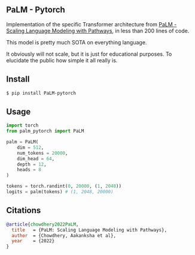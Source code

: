 ## PaLM - Pytorch

Implementation of the specific Transformer architecture from <a href="https://ai.googleblog.com/2022/04/pathways-language-model-palm-scaling-to.html">PaLM - Scaling Language Modeling with Pathways</a>, in less than 200 lines of code.

This model is pretty much SOTA on everything language.

It obviously will not scale, but it is just for educational purposes. To elucidate the public how simple it all really is.

## Install
```bash
$ pip install PaLM-pytorch
```

## Usage

```python
import torch
from palm_pytorch import PaLM

palm = PaLM(
    dim = 512,
    num_tokens = 20000,
    dim_head = 64,
    depth = 12,
    heads = 8
)

tokens = torch.randint(0, 20000, (1, 2048))
logits = palm(tokens) # (1, 2048, 20000)
```

## Citations

```bibtex
@article{chowdhery2022PaLM,
  title   = {PaLM: Scaling Language Modeling with Pathways},
  author  = {Chowdhery, Aakanksha et al},
  year    = {2022}
}
```
